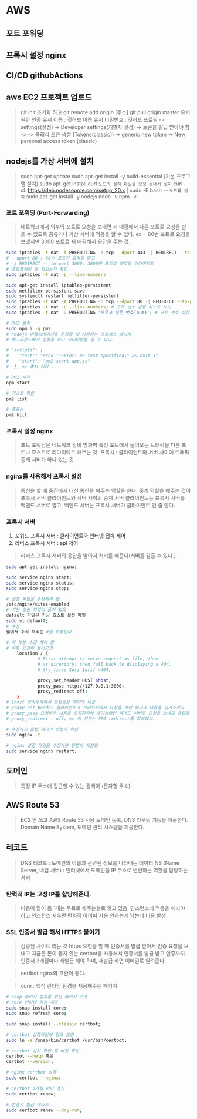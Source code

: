 # AWS
## 포트 포워딩
## 프록시 설정 nginx
## CI/CD githubActions

## aws EC2 프로젝트 업로드
<!-- mkdir myapp-->
<!-- cd myapp -->
> git init 초기화 하고
> git remote add origin [주소]
> git pull origin master
> 유저 권한 인증
> 유저 이름 : 깃허브 이름
> 유저 비밀번호 : 깃허브 프로필 -> settings(설정) -> Developer settings(개발자 설정) -> 토큰을 발급 받아야 함 ->
                ->  클래식 토큰 생성 (Tokens(classic)) -> generic new token -> New personal access token (classic)

## nodejs를 가상 서버에 설치
> sudo apt-get update
> sudo apt-get install -y build-essential (기본 프로그램 설치)
> sudo apt-get install curl
`노드의 설치 파일을 요청 보내서 설치`
> curl -sL https://deb.nodesource.com/setup_20.x | sudo -E bash --
`노드를 설치`
> sudo apt-get install -y nodejs
> node -v
> npm -v


### 포트 포워딩 (Port-Forwarding)
> 네트워크에서 외부의 포트로 요청을 보내면 재 매핑해서 다른 포트로 요청을 받을 수 있도록
> 공유기나 가상 서버에 적용을 할 수 있다.
> ex = 80번 포트로 요청을 보냈지만 3000 포트로 재 매핑해서 응답을 주는 것.

```sh
sudo iptables -t nat -A PREROUTING -p tcp --dport 443 -j REDIRECT --to-port 3000;
# --dport 80 : 80번 포트가 요청을 받고
# -j REDIRECT -- to-port 3000; 3000번 포트로 패킷을 리다이렉트
# 포트포워딩 잘 되었는지 확인
sudo iptables -t nat -L --line-numbers

sudo apt-get install iptables-persistent
sudo netfilter-persistent save
sudo systemctl restart netfilter-persistent
sudo iptables -t nat -A PREROUTING -p tcp --dport 80 -j REDIRECT --to-port 3000; # 포트 번호 설정
sudo iptables -t nat -L --line-numbers; # 포트 번호 설정 리스트 보기
sudo iptables -t nat -D PREROUTING '지우고 싶은 번호(num)'; # 포트 번호 설정 지우기

# PM2 설치
sudo npm i -g pm2
# nodejs 어플리케이션을 운영할 때 사용하는 프로세스 매니저
# 백그라운드에서 실행을 하고 모니터링을 할 수 있다.

# "scripts": {
#    "test": "echo \"Error: no test specified\" && exit 1",
#    "start": "pm2 start app.js"
#  }, => 출처 미상 ..

# PM2 시작
npm start

# 리스트 확인
pm2 list

# 종료는
pm2 kill
```

### 프록시 설정 nginx
> 포트 포워딩은 네트워크 장비 방화벽 특정 포트에서 들어오는 트래픽을 다른 포트나 호스트로 리다이렉트 해주는 것.
> 프록시 : 클라이언트와 서버 사이에 트래픽 중계 서버가 하나 있는 것.

### nginx를 사용해서 프록시 설정
> 통신을 할 때 중간에서 대신 통신을 해주는 역할을 한다.
> 중계 역할을 해주는 것이 프록시 서버
> 클라이언트와 서버 사이의 중계 서버
> 클라이언트는 프록시 서버를 백엔드 서버로 알고, 백엔드 서버는 프록시 서버가 클라이언트 인 줄 안다.

### 프록시 서버
1. 포워드 프록시 서버 : 클라이언트와 인터넷 접속 제어
2. 리버스 프록시 서버 : api 제어

> 리버스 프록시 서버의 응답을 받아서 처리를 해준다(서버를 감출 수 있다.)

```sh
sudo apt-get install nginx;

sudo service nginx start;
sudo service nginx status;
sudo service nginx stop;

# 설정 파일을 수정해야 함
/etc/nginx/sites-enabled
# 기본 설정 파일이 들어 있음
default 파일은 가상 호스트 설정 파일
sudo vi default;
# 수정
쉘에서 주석 처리는 #을 이용한다.

# 이 부분 수정 해야 함
# 루트 요청이 들어오면
    location / {
            # First attempt to serve request as file, then
            # as directory, then fall back to displaying a 404.
            # try_files $uri $uri/ =404;

            proxy_set_header HOST $host;
            proxy_pass http://127.0.0.1:3000;
            proxy_redirect off;
    }
# $host 브라우저에서 요청받은 헤더의 내용
# proxy_set_header 클라이언트가 브라우저에서 요청을 보낸 헤더의 내용을 넘겨주겠다.
# proxy_pass 요청받은 내용을 로컬환경에 대기상태인 백엔드 서버로 요청을 보내고 응답을 받겠다.
# proxy_redirect : off; => 이 친구는 SPA redirect를 없애겠다.

# 수정하고 문법 에러가 있는지 확인
sudo nginx -t

# nginx 설정 파일을 수정하면 당연히 재실행
sudo service nginx restart;
```

## 도메인
> 특정 IP 주소에 접근할 수 있는 검색어 (문자형 주소)

## AWS Route 53
> EC2 안 쓰고 AWS Route 53 사용
> 도메인 등록, DNS 라우팅 기능을 제공한다.
> Domain Name System, 도메인 관리 시스템을 제공한다.

## 레코드
> DNS 레코드 : 도메인의 이름과 관련된 정보를 나타내는 데이터
> NS (Name Server, 네임 서버) : 인터넷에서 도메인을 IP 주소로 변환하는 역할을 담당하는 서버


### 탄력적 IP는 고정 IP를 할당해준다.
> 비용이 많이 듬
> 1개는 무료로 해주는걸로 알고 있음.
> 인스턴스에 적용을 해놔야 하고
> 인스턴스 지우면 탄력적 아이피 사용 안하는게 남는데 비용 발생

### SSL 인증서 발급 해서 HTTPS 붙이기
> 검증된 사이트 라는 것
> https 요청을 할 때 인증서를 발급 받아서 인증 요청을 보내고
> 지금은 돈이 들지 않는 certbot을 사용해서 인증서를 발급 받고 인증까지.
> 인증서 3개월마다 재발급 해야 하며, 재발급 하면 이메일로 알려준다.

> certbot nginx와 호환이 좋다.

> core : 핵심 런타임 환경을 제공해주는 패키지

```sh
# snap 패키지 설치를 위한 패키지 포맷
# core 런타임 환경 제공
sudo snap install core;
sudo snap refresh core;

sudo snap install --classic certbot;

# certbot 실행파일에 링크 설정
sudo ln -s /snap/bin/certbot /usr/bin/certbot;

# certbot 설치 확인 및 버전 확인
certbot --help 혹은
certbot --version;

# nginx certbot 실행
sudo certbot --nginx;

# certbot 3개월 마다 갱신
sudo certbot renew;

# 인증서 발급 테스트
sudo certbot renew --dry-run;
```